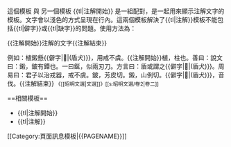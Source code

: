 </sub><noinclude>
----
這個模板 與 另一個模板 {{tl|注解開始}} 是一組配對，是一起用來顯示注解文字的模板。文字會以淺色的方式呈現在行內。這兩個模板解決了{{tl|注解}}模板不能包括{{tl|僻字}}或{{tl|缺字}}的問題。使用方法為：

<nowiki>{{注解開始}}注解的文字{{注解結束}}</nowiki>

例如：植鎩懸{{僻字|𤟢|(盾犬)}}，用戒不虞。{{注解開始}}植，柱也。善曰：說文曰：鎩，鈹有鐔也。一曰鋋，似兩刃刀。方言曰：盾或謂之{{僻字|𤟢|(盾犬)}}。周易曰：君子以治戎器，戒不虞。鈹，芳皮切。鎩，山例切。{{僻字|𤟢|(盾犬)}}，音伐。{{注解結束}} <small>《[[昭明文選|文選]]》[[s:昭明文選/卷2|卷二]]</small>

==相關模板==
* {{tl|注解開始}}
* {{tl|注解}}

[[Category:頁面訊息模板|{{PAGENAME}}]]</noinclude>